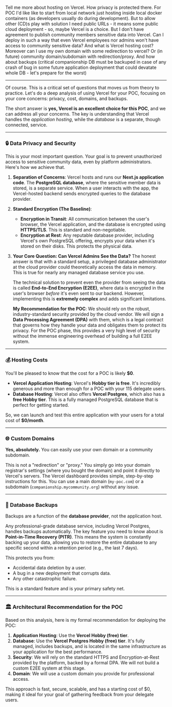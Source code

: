 Tell me more about hosting on Vercel. How privacy is protected there. For POC I'd like like to start from local network just hosting inside local docker containers (as developers usually do during development). But to allow other (CD)s play with solution I need public URLs - it means some public cloud deployment - so, maybe Vercel is a choice. But I don't have agreement to publish community members sensitive data into Vercel. Can I deploy in such a way that even Vercel employees nor admins won't have access to community sensitive data? And what is Vercel hosting cost? Moreover can I use my own domain with some redirection to vercel? Or (in future) community domain/subdomain with redirection/proxy. And how about backups (critical companionship DB must be backuped in case of any crash of bug in some future application deployment that could devatate whole DB - let's prepare for the worst)

---

Of course. This is a critical set of questions that moves us from theory to practice. Let's do a deep analysis of using Vercel for your POC, focusing on your core concerns: privacy, cost, domains, and backups.

The short answer is **yes, Vercel is an excellent choice for this POC**, and we can address all your concerns. The key is understanding that Vercel handles the *application hosting*, while the *database* is a separate, though connected, service.

---
### 🔒 Data Privacy and Security

This is your most important question. Your goal is to prevent unauthorized access to sensitive community data, even by platform administrators. Here's how we achieve that.

1.  **Separation of Concerns**: Vercel hosts and runs our **Next.js application code**. The **PostgreSQL database**, where the sensitive member data is stored, is a separate service. When a user interacts with the app, the Vercel-hosted backend sends encrypted queries to the database provider.

2.  **Standard Encryption (The Baseline)**:
    * **Encryption in Transit**: All communication between the user's browser, the Vercel application, and the database is encrypted using **HTTPS/TLS**. This is standard and non-negotiable.
    * **Encryption at Rest**: Any reputable database provider, including Vercel's own PostgreSQL offering, encrypts your data when it's stored on their disks. This protects the physical data.

3.  **Your Core Question: Can Vercel Admins See the Data?**
    The honest answer is that with a standard setup, a privileged database administrator at the cloud provider could theoretically access the data in memory. This is true for nearly any managed database service you use.

    The technical solution to prevent even the provider from seeing the data is called **End-to-End Encryption (E2EE)**, where data is encrypted in the user's browser *before* it's even sent to our backend. However, implementing this is **extremely complex** and adds significant limitations.

    **My Recommendation for the POC**: We should rely on the robust, industry-standard security provided by the cloud vendor. We will sign a **Data Processing Agreement (DPA)** with them, which is a legal contract that governs how they handle your data and obligates them to protect its privacy. For the POC phase, this provides a very high level of security without the immense engineering overhead of building a full E2EE system.

---
### 💰 Hosting Costs

You'll be pleased to know that the cost for a POC is likely **$0**.

* **Vercel Application Hosting**: Vercel's **Hobby tier is free**. It's incredibly generous and more than enough for a POC with your 115 delegate users.
* **Database Hosting**: Vercel also offers **Vercel Postgres**, which also has a **free Hobby tier**. This is a fully managed PostgreSQL database that is perfect for getting started.

So, we can launch and test this entire application with your users for a total cost of **$0/month**.

---
### 🌐 Custom Domains

**Yes, absolutely.** You can easily use your own domain or a community subdomain.

This is not a "redirection" or "proxy." You simply go into your domain registrar's settings (where you bought the domain) and point it directly to Vercel's servers. The Vercel dashboard provides simple, step-by-step instructions for this. You can use a main domain (`my-poc.com`) or a subdomain (`companionship.mycommunity.org`) without any issue.

---
### 💾 Database Backups

Backups are a function of the **database provider**, not the application host.

Any professional-grade database service, including Vercel Postgres, handles backups automatically. The key feature you need to know about is **Point-in-Time Recovery (PITR)**. This means the system is constantly backing up your data, allowing you to restore the entire database to any specific second within a retention period (e.g., the last 7 days).

This protects you from:
* Accidental data deletion by a user.
* A bug in a new deployment that corrupts data.
* Any other catastrophic failure.

This is a standard feature and is your primary safety net.

---
### 🏛️ Architectural Recommendation for the POC

Based on this analysis, here is my formal recommendation for deploying the POC:

1.  **Application Hosting**: Use the **Vercel Hobby (free) tier**.
2.  **Database**: Use the **Vercel Postgres Hobby (free) tier**. It's fully managed, includes backups, and is located in the same infrastructure as your application for the best performance.
3.  **Security**: We will rely on the standard HTTPS and Encryption-at-Rest provided by the platform, backed by a formal DPA. We will not build a custom E2EE system at this stage.
4.  **Domain**: We will use a custom domain you provide for professional access.

This approach is fast, secure, scalable, and has a starting cost of $0, making it ideal for your goal of gathering feedback from your delegate users.
